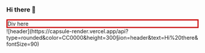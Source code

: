 ### Hi there 👋

<!--
**ttobe/ttobe** is a ✨ _special_ ✨ repository because its `README.md` (this file) appears on your GitHub profile.

Here are some ideas to get you started:

- 🔭 I’m currently working on ...
- 🌱 I’m currently learning ...
- 👯 I’m looking to collaborate on ...
- 🤔 I’m looking for help with ...
- 💬 Ask me about ...
- 📫 How to reach me: ...
- 😄 Pronouns: ...
- ⚡ Fun fact: ...
-->
<div style="border:3px solid #cc0000">
Div here</div>
![header](https://capsule-render.vercel.app/api?type=rounded&color=CC0000&height=300&section=header&text=Hi%20there&fontSize=90)
